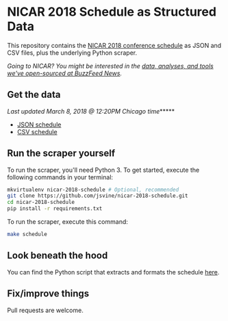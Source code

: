 # NICAR 2018 Schedule as Structured Data

This repository contains the [NICAR 2018 conference schedule](https://www.ire.org/conferences/nicar18/schedule/) as JSON and CSV files, plus the underlying Python scraper.

*Going to NICAR? You might be interested in the [data, analyses, and tools we've open-sourced at BuzzFeed News](https://github.com/buzzfeednews/everything).*

## Get the data

*Last updated March 8, 2018 @ 12:20PM Chicago time******

- [JSON schedule](schedule/nicar-2018-schedule.json?raw=true)
- [CSV schedule](schedule/nicar-2018-schedule.csv?raw=true)

## Run the scraper yourself

To run the scraper, you'll need Python 3. To get started, execute the following commands in your terminal:

```bash
mkvirtualenv nicar-2018-schedule # Optional, recommended
git clone https://github.com/jsvine/nicar-2018-schedule.git
cd nicar-2018-schedule
pip install -r requirements.txt
```

To run the scraper, execute this command:

```bash
make schedule
```

## Look beneath the hood

You can find the Python script that extracts and formats the schedule [here](scripts/scrape.py).

## Fix/improve things

Pull requests are welcome.
